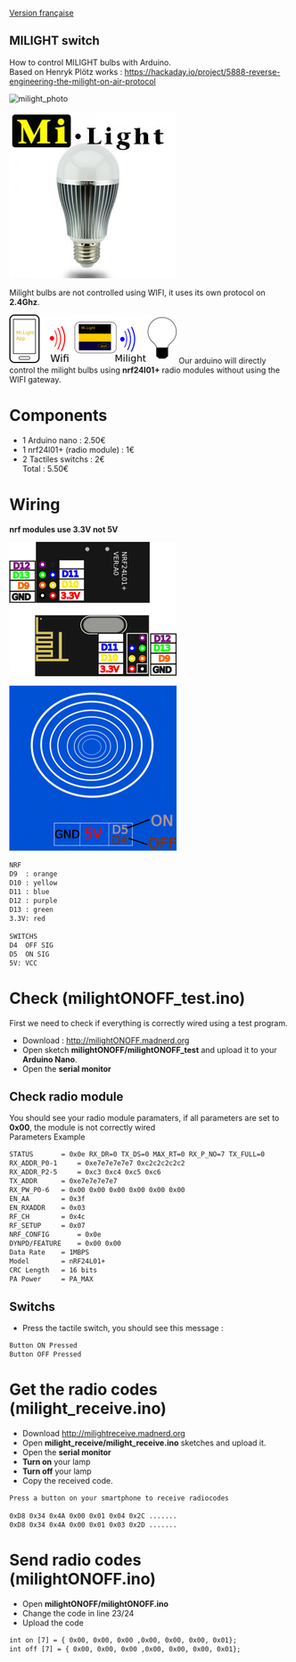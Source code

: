 [Version française](https://github.com/pigetArduino/milightONOFF/blob/master/readme.fr.md)

MILIGHT switch
------------------------------------
How to control MILIGHT bulbs with Arduino.           
Based on Henryk Plötz works : https://hackaday.io/project/5888-reverse-engineering-the-milight-on-air-protocol     

![milight_photo](https://github.com/pigetArduino/milightONOFF/raw/master/doc/milight_photo.png)

![milight](https://github.com/pigetArduino/milightONOFF/raw/master/doc/milight.png)

Milight bulbs are not controlled using WIFI, it uses its own protocol on **2.4Ghz**.

![milightRouting](https://github.com/pigetArduino/milightONOFF/raw/master/doc/milightRouting.png)
Our arduino will directly control the milight bulbs using **nrf24l01+** radio modules without using the WIFI gateway.

# Components
* 1 Arduino nano : 2.50€	   
* 1 nrf24l01+ (radio module) : 1€	   
* 2 Tactiles switchs : 2€   
Total : 5.50€    

# Wiring
**nrf modules use 3.3V not 5V**

![nrf_pinout](https://github.com/pigetArduino/milightONOFF/raw/master/doc/nrf_pinout.png)

![touchsensor](https://github.com/pigetArduino/milightONOFF/raw/master/doc/touchsensor.png)

```
NRF
D9	: orange
D10	: yellow
D11	: blue
D12	: purple
D13	: green
3.3V: red

SWITCHS
D4	OFF SIG
D5	ON SIG
5V: VCC
```

# Check (milightONOFF_test.ino)
First we need to check if everything is correctly wired using a test program.
* Download : http://milightONOFF.madnerd.org
* Open sketch **milightONOFF/milightONOFF_test** and upload it to your **Arduino Nano**.     
* Open the **serial monitor**    

## Check radio module
You should see your radio module paramaters, if all parameters are set to **0x00**, the module is not correctly wired       
Parameters Example     
```
STATUS		 = 0x0e RX_DR=0 TX_DS=0 MAX_RT=0 RX_P_NO=7 TX_FULL=0
RX_ADDR_P0-1	 = 0xe7e7e7e7e7 0xc2c2c2c2c2
RX_ADDR_P2-5	 = 0xc3 0xc4 0xc5 0xc6
TX_ADDR		 = 0xe7e7e7e7e7
RX_PW_P0-6	 = 0x00 0x00 0x00 0x00 0x00 0x00
EN_AA		 = 0x3f
EN_RXADDR	 = 0x03
RF_CH		 = 0x4c
RF_SETUP	 = 0x07
NRF_CONFIG		 = 0x0e
DYNPD/FEATURE	 = 0x00 0x00
Data Rate	 = 1MBPS
Model		 = nRF24L01+
CRC Length	 = 16 bits
PA Power	 = PA_MAX
```

## Switchs
* Press the tactile switch, you should see this message :    
````
Button ON Pressed 
Button OFF Pressed
````     

# Get the radio codes (milight_receive.ino)
* Download http://milightreceive.madnerd.org
* Open **milight_receive/milight_receive.ino** sketches and upload it.
* Open the **serial monitor**
* **Turn on** your lamp
* **Turn off** your lamp 
* Copy the received code.
```
Press a button on your smartphone to receive radiocodes

0xD8 0x34 0x4A 0x00 0x01 0x04 0x2C .......
0xD8 0x34 0x4A 0x00 0x01 0x03 0x2D .......
```

# Send radio codes (milightONOFF.ino)

* Open **milightONOFF/milightONOFF.ino**
* Change the code in line 23/24
* Upload the code
```
int on [7] = { 0x00, 0x00, 0x00 ,0x00, 0x00, 0x00, 0x01};
int off [7] = { 0x00, 0x00, 0x00 ,0x00, 0x00, 0x00, 0x01};
```

